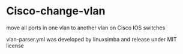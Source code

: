 # Cisco-change-vlan
move all ports in one vlan to another vlan on Cisco IOS switches

vlan-parser.yml was developed by linuxsimba and release under MIT license
